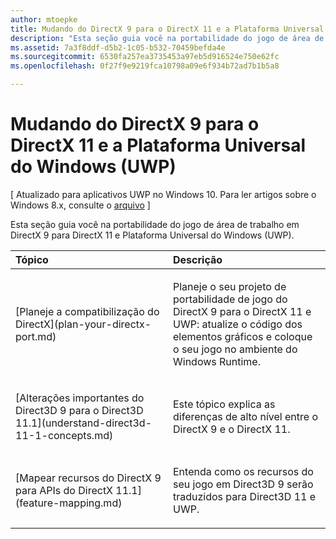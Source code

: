 ```yaml
---
author: mtoepke
title: Mudando do DirectX 9 para o DirectX 11 e a Plataforma Universal do Windows (UWP)
description: "Esta seção guia você na portabilidade do jogo de área de trabalho em DirectX 9 para DirectX 11 e Plataforma Universal do Windows (UWP)."
ms.assetid: 7a3f8ddf-d5b2-1c05-b532-70459befda4e
ms.sourcegitcommit: 6530fa257ea3735453a97eb5d916524e750e62fc
ms.openlocfilehash: 0f27f9e9219fca10798a09e6f934b72ad7b1b5a8

---
```


# Mudando do DirectX 9 para o DirectX 11 e a Plataforma Universal do Windows (UWP)


\[ Atualizado para aplicativos UWP no Windows 10. Para ler artigos sobre o Windows 8.x, consulte o [arquivo](http://go.microsoft.com/fwlink/p/?linkid=619132) \]

Esta seção guia você na portabilidade do jogo de área de trabalho em DirectX 9 para DirectX 11 e Plataforma Universal do Windows (UWP).

<table>
<colgroup>
<col width="50%" />
<col width="50%" />
</colgroup>
<thead>
<tr class="header">
<th align="left">Tópico</th>
<th align="left">Descrição</th>
</tr>
</thead>
<tbody>
<tr class="odd">
<td align="left"><p>[Planeje a compatibilização do DirectX](plan-your-directx-port.md)</p></td>
<td align="left"><p>Planeje o seu projeto de portabilidade de jogo do DirectX 9 para o DirectX 11 e UWP: atualize o código dos elementos gráficos e coloque o seu jogo no ambiente do Windows Runtime.</p></td>
</tr>
<tr class="even">
<td align="left"><p>[Alterações importantes do Direct3D 9 para o Direct3D 11.1](understand-direct3d-11-1-concepts.md)</p></td>
<td align="left"><p>Este tópico explica as diferenças de alto nível entre o DirectX 9 e o DirectX 11.</p></td>
</tr>
<tr class="odd">
<td align="left"><p>[Mapear recursos do DirectX 9 para APIs do DirectX 11.1](feature-mapping.md)</p></td>
<td align="left"><p>Entenda como os recursos do seu jogo em Direct3D 9 serão traduzidos para Direct3D 11 e UWP.</p></td>
</tr>
</tbody>
</table>

 

 

 







<!--HONumber=Jun16_HO4-->


